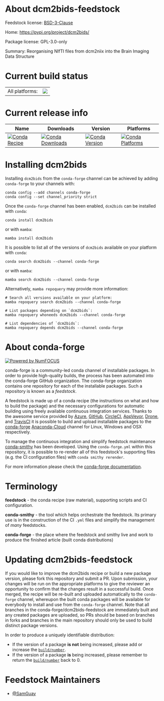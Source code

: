 About dcm2bids-feedstock
========================

Feedstock license: [BSD-3-Clause](https://github.com/conda-forge/dcm2bids-feedstock/blob/main/LICENSE.txt)

Home: https://pypi.org/project/dcm2bids/

Package license: GPL-3.0-only

Summary: Reorganising NIfTI files from dcm2niix into the Brain Imaging Data Structure

Current build status
====================


<table><tr><td>All platforms:</td>
    <td>
      <a href="https://dev.azure.com/conda-forge/feedstock-builds/_build/latest?definitionId=11979&branchName=main">
        <img src="https://dev.azure.com/conda-forge/feedstock-builds/_apis/build/status/dcm2bids-feedstock?branchName=main">
      </a>
    </td>
  </tr>
</table>

Current release info
====================

| Name | Downloads | Version | Platforms |
| --- | --- | --- | --- |
| [![Conda Recipe](https://img.shields.io/badge/recipe-dcm2bids-green.svg)](https://anaconda.org/conda-forge/dcm2bids) | [![Conda Downloads](https://img.shields.io/conda/dn/conda-forge/dcm2bids.svg)](https://anaconda.org/conda-forge/dcm2bids) | [![Conda Version](https://img.shields.io/conda/vn/conda-forge/dcm2bids.svg)](https://anaconda.org/conda-forge/dcm2bids) | [![Conda Platforms](https://img.shields.io/conda/pn/conda-forge/dcm2bids.svg)](https://anaconda.org/conda-forge/dcm2bids) |

Installing dcm2bids
===================

Installing `dcm2bids` from the `conda-forge` channel can be achieved by adding `conda-forge` to your channels with:

```
conda config --add channels conda-forge
conda config --set channel_priority strict
```

Once the `conda-forge` channel has been enabled, `dcm2bids` can be installed with `conda`:

```
conda install dcm2bids
```

or with `mamba`:

```
mamba install dcm2bids
```

It is possible to list all of the versions of `dcm2bids` available on your platform with `conda`:

```
conda search dcm2bids --channel conda-forge
```

or with `mamba`:

```
mamba search dcm2bids --channel conda-forge
```

Alternatively, `mamba repoquery` may provide more information:

```
# Search all versions available on your platform:
mamba repoquery search dcm2bids --channel conda-forge

# List packages depending on `dcm2bids`:
mamba repoquery whoneeds dcm2bids --channel conda-forge

# List dependencies of `dcm2bids`:
mamba repoquery depends dcm2bids --channel conda-forge
```


About conda-forge
=================

[![Powered by
NumFOCUS](https://img.shields.io/badge/powered%20by-NumFOCUS-orange.svg?style=flat&colorA=E1523D&colorB=007D8A)](https://numfocus.org)

conda-forge is a community-led conda channel of installable packages.
In order to provide high-quality builds, the process has been automated into the
conda-forge GitHub organization. The conda-forge organization contains one repository
for each of the installable packages. Such a repository is known as a *feedstock*.

A feedstock is made up of a conda recipe (the instructions on what and how to build
the package) and the necessary configurations for automatic building using freely
available continuous integration services. Thanks to the awesome service provided by
[Azure](https://azure.microsoft.com/en-us/services/devops/), [GitHub](https://github.com/),
[CircleCI](https://circleci.com/), [AppVeyor](https://www.appveyor.com/),
[Drone](https://cloud.drone.io/welcome), and [TravisCI](https://travis-ci.com/)
it is possible to build and upload installable packages to the
[conda-forge](https://anaconda.org/conda-forge) [Anaconda-Cloud](https://anaconda.org/)
channel for Linux, Windows and OSX respectively.

To manage the continuous integration and simplify feedstock maintenance
[conda-smithy](https://github.com/conda-forge/conda-smithy) has been developed.
Using the ``conda-forge.yml`` within this repository, it is possible to re-render all of
this feedstock's supporting files (e.g. the CI configuration files) with ``conda smithy rerender``.

For more information please check the [conda-forge documentation](https://conda-forge.org/docs/).

Terminology
===========

**feedstock** - the conda recipe (raw material), supporting scripts and CI configuration.

**conda-smithy** - the tool which helps orchestrate the feedstock.
                   Its primary use is in the construction of the CI ``.yml`` files
                   and simplify the management of *many* feedstocks.

**conda-forge** - the place where the feedstock and smithy live and work to
                  produce the finished article (built conda distributions)


Updating dcm2bids-feedstock
===========================

If you would like to improve the dcm2bids recipe or build a new
package version, please fork this repository and submit a PR. Upon submission,
your changes will be run on the appropriate platforms to give the reviewer an
opportunity to confirm that the changes result in a successful build. Once
merged, the recipe will be re-built and uploaded automatically to the
`conda-forge` channel, whereupon the built conda packages will be available for
everybody to install and use from the `conda-forge` channel.
Note that all branches in the conda-forge/dcm2bids-feedstock are
immediately built and any created packages are uploaded, so PRs should be based
on branches in forks and branches in the main repository should only be used to
build distinct package versions.

In order to produce a uniquely identifiable distribution:
 * If the version of a package **is not** being increased, please add or increase
   the [``build/number``](https://docs.conda.io/projects/conda-build/en/latest/resources/define-metadata.html#build-number-and-string).
 * If the version of a package **is** being increased, please remember to return
   the [``build/number``](https://docs.conda.io/projects/conda-build/en/latest/resources/define-metadata.html#build-number-and-string)
   back to 0.

Feedstock Maintainers
=====================

* [@SamGuay](https://github.com/SamGuay/)

